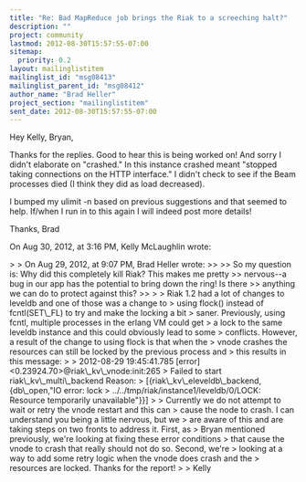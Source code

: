 ```yaml
---
title: "Re: Bad MapReduce job brings the Riak to a screeching halt?"
description: ""
project: community
lastmod: 2012-08-30T15:57:55-07:00
sitemap:
  priority: 0.2
layout: mailinglistitem
mailinglist_id: "msg08413"
mailinglist_parent_id: "msg08412"
author_name: "Brad Heller"
project_section: "mailinglistitem"
sent_date: 2012-08-30T15:57:55-07:00
---
```



Hey Kelly, Bryan,

Thanks for the replies. Good to hear this is being worked on! And sorry I 
didn't elaborate on "crashed." In this instance crashed meant "stopped taking 
connections on the HTTP interface." I didn't check to see if the Beam processes 
died (I think they did as load decreased).

I bumped my ulimit -n based on previous suggestions and that seemed to help. 
If/when I run in to this again I will indeed post more details!

Thanks,
Brad

On Aug 30, 2012, at 3:16 PM, Kelly McLaughlin  wrote:

&gt; 
&gt; On Aug 29, 2012, at 9:07 PM, Brad Heller  wrote:
&gt;&gt; 
&gt;&gt; So my question is: Why did this completely kill Riak? This makes me pretty 
&gt;&gt; nervous--a bug in our app has the potential to bring down the ring! Is there 
&gt;&gt; anything we can do to protect against this?
&gt;&gt; 
&gt; 
&gt; Riak 1.2 had a lot of changes to leveldb and one of those was a change to 
&gt; using flock() instead of fcntl(SET\\_FL) to try and make the locking a bit 
&gt; saner. Previously, using fcntl, multiple processes in the erlang VM could get 
&gt; a lock to the same leveldb instance and this could obviously lead to some 
&gt; conflicts. However, a result of the change to using flock is that when the 
&gt; vnode crashes the resources can still be locked by the previous process and 
&gt; this results in this message:
&gt; 
&gt; 2012-08-29 19:45:41.785 [error] &lt;0.23924.70&gt;@riak\\_kv\\_vnode:init:265 
&gt; Failed to start riak\\_kv\\_multi\\_backend Reason: 
&gt; [{riak\\_kv\\_eleveldb\\_backend,{db\\_open,"IO error: lock 
&gt; ../../tmp/riak/instance1/leveldb/0/LOCK: Resource temporarily unavailable"}}]
&gt; 
&gt; Currently we do not attempt to wait or retry the vnode restart and this can 
&gt; cause the node to crash. I can understand you being a little nervous, but we 
&gt; are aware of this and are taking steps on two fronts to address it. First, as 
&gt; Bryan mentioned previously, we're looking at fixing these error conditions 
&gt; that cause the vnode to crash that really should not do so. Second, we're 
&gt; looking at a way to add some retry logic when the vnode does crash and the 
&gt; resources are locked. Thanks for the report!
&gt; 
&gt; Kelly
